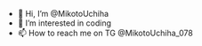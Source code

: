 - 👋 Hi, I’m @MikotoUchiha
- 👀 I’m interested in coding
- 📫 How to reach me on TG @MikotoUchiha_078

<!---
MikotoUchiha/MikotoUchiha is a ✨ special ✨ repository because its `README.md` (this file) appears on your GitHub profile.
You can click the Preview link to take a look at your changes.
--->
